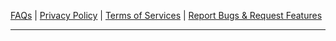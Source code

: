 [FAQs](https://ericytsang.github.io/app.android.touchpad/index.html) &#124;
[Privacy Policy](https://ericytsang.github.io/app.android.touchpad/privacy_policy.html) &#124;
[Terms of Services](https://ericytsang.github.io/app.android.touchpad/terms_of_services.html) &#124;
[Report Bugs & Request Features](https://github.com/ericytsang/app.android.touchpad/issues)

----
